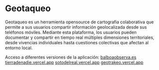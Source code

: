 # Geotaqueo
Geotaqueo es un herramienta opensource de cartografia colaborativa que permite a sus usuarios compartir información geolocalizada desde sus teléfonos móviles. Mediante esta plataforma, los usuarios pueden documentar y compartir en tiempo real múltiples dimensiones territoriales, desde vivencias individuales hasta cuestiones colectivas que afectan al entorno local. 

Acceso a diferentes versiones de la aplicación: 
[balboaobserva.es](https://geotrakeo.vercel.app/)
[tierradenadie.vercel.app](https://geotrakeo.vercel.app/)
[sotodelreal.vercel.app](https://geotrakeo.vercel.app/)
[geotrakeo.vercel.app](https://geotrakeo.vercel.app/)

